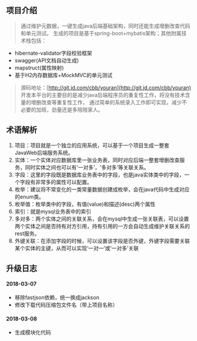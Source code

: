 

## 项目介绍

> 通过维护元数据，一键生成java后端基础架构，同时还能生成增删改查代码和单元测试。
生成的项目是基于spring-boot+mybatis架构；其他附属技术栈包括：
- hibernate-validator字段校验框架
- swagger(API文档自动生成)
- mapstruct(属性映射)
- 基于H2内存数据库+MockMVC的单元测试

> 源码地址：[http://git.jd.com/cbb/youran](http://git.jd.com/cbb/youran)
> 开发本平台的主要目的是减少java后端程序员的重复性工作，将没有技术含量的增删改查等重复性工作，
> 通过简单的系统录入工作即可实现，减少不必要的加班，劲量还是多陪陪家人。

## 术语解析
1. 项目：项目就是一个独立的应用系统，可以基于一个项目生成一整套JavaWeb后端服务系统。
2. 实体：一个实体对应数据库里一张业务表，同时对应后端一整套增删改查服务，同时实体之间也可以有‘一对多’，‘多对多’等关联关系。
3. 字段：这里的字段既是数据库业务表中的字段，也是java实体类中的字段，一个字段有非常多的属性可以配置。
4. 枚举：建议将不常变化的一类常量数据创建成枚举，会在java代码中生成对应的enum类。
5. 枚举值：枚举类中的字段，有值(value)和描述(desc)两个属性
6. 索引：就是mysql业务表中的索引
7. 多对多：两个实体之间的关联关系，会在mysql中生成一张关联表，可以设置两个实体之间是否持有对方引用，持有引用的一方会自动生成维护关联关系的rest服务。
8. 外键关联：在添加字段的时候，可以设置该字段是否外键，外键字段需要关联某个实体的主键，从而可以实现‘一对一’或‘一对多’关联


## 升级日志

#### 2018-03-07
- 移除fastjson依赖，统一换成jackson
- 修改下载代码压缩包文件名（带上项目名称）
#### 2018-03-08
- 生成模块化代码
